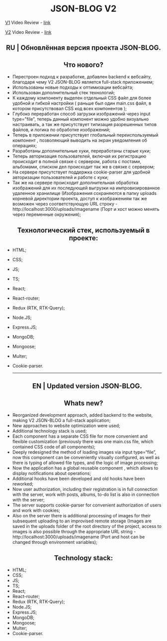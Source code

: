 <h1 align="center">JSON-BLOG V2</h1>

[V1](https://github.com/4min-dev/JSON-BLOG-V1)
Video Review - [link](https://youtu.be/IribWafhZos)

[V2](https://github.com/4min-dev/JSON-BLOG-V2)
Video Review - [link](https://youtu.be/IribWafhZos)

<h2 align="center">RU | Обновлённая версия проекта JSON-BLOG.</h2>

<h2 align="center">Что нового?</h2>

- Перестроен подход к разработке, добавлен backend к вебсайту, благодаря чему V2 JSON-BLOG является full-stack приложением;
- Использованы новые подходы к оптимизации вебсайта;
- Использован дополнительный стек технологий;
- К каждому компоненту выделен отдельный CSS файл для более удобной и гибкой настройки ( раньше был один main.css файл, в котором присутствовал CSS код всех компонентов );
- Глубоко переработан способ загрузки изображений через input type="file", теперь данный компонент можно удобно визуально настраивать, а так же присутствует типизация разрешенных типов файлов, и логика по обработке изображений;
- Теперь в приложении присутствует глобальный переиспользуемый компонент <Notifications/>, позволяющий выводить на экран уведомления об операциях;
- Разработаны дополнительные хуки, переработаны старые хуки;
- Теперь автормзация пользователей, включая их регистрацию происходит в полной связке с сервером, работа с постами, альбомами, списком дел происходит так же в связке с сервером;
- На сервере присутствует поддержка cookie-parser для удобной авторизации пользователей и работе с куки;
- Так же на сервере происходит дополнительная обработка изображений для их последующей выгрузки на импровизированное удаленное хранилище (Изображения сохраняются в папку uploads корневой директории проекта, доступ к изображениям так же возможен через соответствующую URL строку - http://localhost:3000/uploads/imagename (Порт и хост можно менять через переменные окружения);

<h2 align="center">Технологический стек, используемый в проекте:</h2>

- HTML;
- CSS;
- JS;
- TS;
- React;
- React-router;
- Redux (RTK, RTK-Query);
- Node.JS;
- Express.JS;
- MongoDB;
- Mongoose;
- Multer;
- Cookie-parser.

  <hr/>

  <h2 align="center">EN | Updated version JSON-BLOG.</h2>

<h2 align="center">Whats new?</h2>

- Reorganized development approach, added backend to the website, making V2 JSON-BLOG a full-stack application;
- New approaches to website optimization were used;
- Additional technology stack is used;
- Each component has a separate CSS file for more convenient and flexible customization (previously there was one main.css file, which contained CSS code of all components);
- Deeply redesigned the method of loading images via input type=“file”, now this component can be conveniently visually configured, as well as there is typing of allowed file types, and the logic of image processing;
- Now the application has a global reusable component <Notifications/>, which allows to display notifications about operations;
- Additional hooks have been developed and old hooks have been reworked;
- Now user authorization, including their registration is in full connection with the server, work with posts, albums, to-do list is also in connection with the server;
- The server supports cookie-parser for convenient authorization of users and work with cookies;
- Also on the server there is additional processing of images for their subsequent uploading to an improvised remote storage (Images are saved in the uploads folder of the root directory of the project, access to images is also possible through the appropriate URL string - http://localhost:3000/uploads/imagename (Port and host can be changed through environment variables);

<h2 align="center">Technology stack:</h2>

- HTML;
- CSS;
- JS;
- TS;
- React;
- React-router;
- Redux (RTK, RTK-Query);
- Node.JS;
- Express.JS;
- MongoDB;
- Mongoose;
- Multer;
- Cookie-parser.
